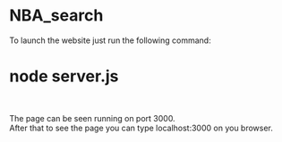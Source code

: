 # NBA_search

To launch the website just run the following command:

<h1>node server.js</h1>
<br>

The page can be seen running on port 3000. <br>
After that to see the page you can type localhost:3000 on you browser.
